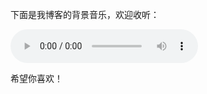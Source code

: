 <p>下面是我博客的背景音乐，欢迎收听：</p>
<audio controls>
  <source src="https://Seing-ji.github.io/BVZ_Audio_for_editing/" type="audio/mpeg">
</audio>
<p>希望你喜欢！</p>
